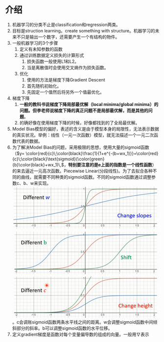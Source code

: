 # 介绍

1. 机器学习的分类不止是classification和regression两类。
2. 目标是struction learning。create something with structure。机器学习的未来不只是输出一个数字，还需要产生一个有结构的物件。
3. 一般机器学习的3个步骤
   1. 定义有未知参数的函数
   2. 通过训练数据定义损失的计算形式
      1. 损失函数一般使用L1和L2。
      2. 当是离散值时会使用交叉熵作为损失函数。
   3. 优化
      1. 使用的方法是梯度下降Gradient Descent
      2. 首先随机初始化。
      3. 先固定一个值然后将另外一个值最优化。
4. 梯度下降
   1. **一般的教科书说梯度下降局部最优解（local minima/global minima）的问题。但李老师说梯度下降的真正问题不是局部最优解，而是其他的问题**。
   2. 的确好像在使用梯度下降的时候，好像都找到的了全局最优解。
5. Model Bias模型的偏好，表述的含义是由于模型本身的局限性，无法表示数据的真实状况。举例：线性（一元一次函数）模型，就无法描述一个一元二次函数代表的数据。
6. 为了解决Model Bias的问题，采用极限的思想，使用大量的sigmoid函数（$y= \color{red}{c}\;\color{black}\frac{1}{1+e^{-(b+wx_1)}}=\color{red}{c}\;\color{black}\text{sigmoid}(\color{green}{b}\color{black}+wx_1)\,$，**特别要注意的是e上面的指数是一个线性函数**）的来去逼近一元高次函数。Piecewise Linear(分段线性)。为了去拟合各种不同的曲线，就需要不同种类的sigmoid函数。不同的sigmoid函数通过调整参数c、b、w来实现。![不同参数对Sigmoid函数的影响](../../pictures/DifferentSigmoidFunction.png "不同参数对Sigmoid函数的影响")。c会调账sigmoid函数两条水平线之间的距离。w会调整sigmoid函数中间倾斜部分的斜率。b可以调整sigmoid函数的水平位移。
7. 定义gradient梯度是函数对每个变量偏导数的组成的向量。一般用$\nabla$表示